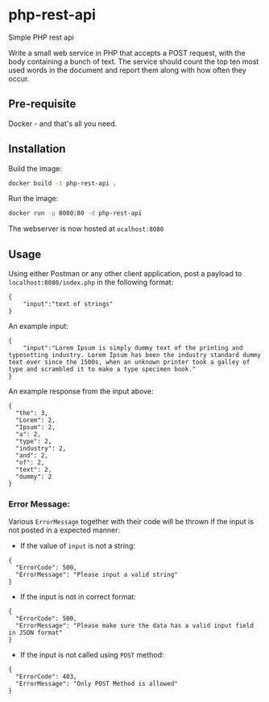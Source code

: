 # php-rest-api
Simple PHP rest api

Write a small web service in PHP that accepts a POST request, with the body containing a bunch of text. The service should count the top ten most used words in the document and report them along with how often they occur.

## Pre-requisite

Docker - and that's all you need.

## Installation

Build the image:

```bash
docker build -t php-rest-api .
```

Run the image:

```bash
docker run -p 8080:80 -d php-rest-api
```

The webserver is now hosted at `ocalhost:8080`

## Usage

Using either Postman or any other client application, post a payload to `localhost:8080/index.php` in the following format:

```
{
    "input":"text of strings"
}
``` 
An example input:

```
{
	"input":"Lorem Ipsum is simply dummy text of the printing and typesetting industry. Lorem Ipsum has been the industry standard dummy text ever since the 1500s, when an unknown printer took a galley of type and scrambled it to make a type specimen book."
}
```

An example response from the input above:

```
{
  "the": 3,
  "Lorem": 2,
  "Ipsum": 2,
  "a": 2,
  "type": 2,
  "industry": 2,
  "and": 2,
  "of": 2,
  "text": 2,
  "dummy": 2
}

```

### Error Message:

Various `ErrorMessage` together with their code will be thrown if the input is not posted in a expected manner:

* If the value of `input` is not a string:
```
{
  "ErrorCode": 500,
  "ErrorMessage": "Please input a valid string"
}
```

* If the input is not in correct format:
```
{
  "ErrorCode": 500,
  "ErrorMessage": "Please make sure the data has a valid input field in JSON format"
}
```

* If the input is not called using `POST` method:
```
{
  "ErrorCode": 403,
  "ErrorMessage": "Only POST Method is allowed"
}
```
